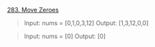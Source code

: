 [283. Move Zeroes](https://leetcode.com/problems/move-zeroes)

> Input: nums = [0,1,0,3,12]
Output: [1,3,12,0,0]

> Input: nums = [0]
Output: [0]
